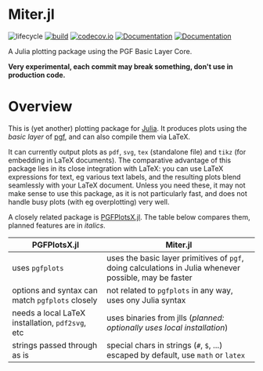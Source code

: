 # Miter.jl

![lifecycle](https://img.shields.io/badge/lifecycle-experimental-orange.svg)
[![build](https://github.com/tpapp/Miter.jl/workflows/CI/badge.svg)](https://github.com/tpapp/Miter.jl/actions?query=workflow%3ACI)
[![codecov.io](http://codecov.io/github/tpapp/Miter.jl/coverage.svg?branch=master)](http://codecov.io/github/tpapp/Miter.jl?branch=master)
[![Documentation](https://img.shields.io/badge/docs-stable-blue.svg)](https://tpapp.github.io/Miter.jl/stable)
[![Documentation](https://img.shields.io/badge/docs-master-blue.svg)](https://tpapp.github.io/Miter.jl/dev)

A Julia plotting package using the PGF Basic Layer Core.

**Very experimental, each commit may break something, don't use in production code.**

# Overview

This is (yet another) plotting package for [Julia](https://julialang.org/). It produces plots using the *basic layer* of [pgf](https://github.com/pgf-tikz/pgf), and can also compile them via LaTeX. 

It can currently output plots as `pdf`, `svg`, `tex` (standalone file) and `tikz` (for embedding in LaTeX documents). The comparative advantage of this package lies in its close integration with LaTeX: you can use LaTeX expressions for text, eg various text labels, and the resulting plots blend seamlessly with your LaTeX document. Unless you need these, it may not make sense to use this package, as it is not particularly fast, and does not handle busy plots (with eg overplotting) very well.

A closely related package is [PGFPlotsX.jl](https://github.com/KristofferC/PGFPlotsX.jl). The table below compares them, planned features are in *italics*.

| PGFPlotsX.jl                                     | Miter.jl                                                                                               |
|--------------------------------------------------|--------------------------------------------------------------------------------------------------------|
| uses `pgfplots`                                  | uses the basic layer primitives of `pgf`, doing calculations in Julia whenever possible, may be faster |
| options and syntax can match `pgfplots` closely  | not related to `pgfplots` in any way, uses ony Julia syntax                                            |
| needs a local LaTeX installation, `pdf2svg`, etc | uses binaries from jlls (*planned: optionally uses local installation*)                                |
| strings passed through as is                     | special chars in strings (`#`, `$`, ...) escaped by default, use `math` or `latex`                     |

